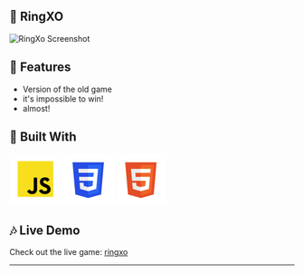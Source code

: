 ## :pushpin: RingXO

![RingXo Screenshot](img/tic.avif)

## :sunflower: Features

- Version of the old game
- it's impossible to win!
- almost!

## :toolbox: Built With

![Javascript](img/javascript.png)
![CSS](img/css.png)
![Html](img/html.png)


## :notes: Live Demo

Check out the live game: 
[ringxo](https://thmahler.net/games/ringxo)

---